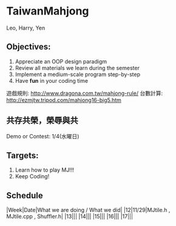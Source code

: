 # TaiwanMahjong
Leo, Harry, Yen

## Objectives:
1. Appreciate an OOP design paradigm
2. Review all materials we learn during the semester
3. Implement a medium-scale program step-by-step
4. Have **fun** in your coding time

遊戲規則: http://www.dragona.com.tw/mahjong-rule/
台數計算: http://ezmjtw.tripod.com/mahjong16-big5.htm

## 共存共榮，榮辱與共

Demo or Contest: 1/4(水曜日)

## Targets:
1. Learn how to play MJ!!!
2. Keep Coding!

## Schedule
|Week|Date|What we are doing / What we did|
|12|11/29|MJtile.h , MJtile.cpp , Shuffler.h|
|13|||
|14|||
|15|||
|16|||
|17|||
